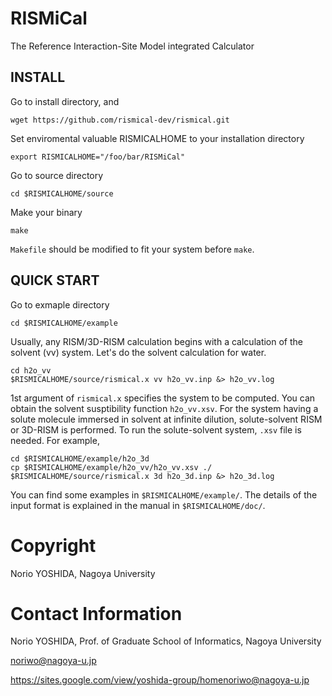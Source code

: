 # RISMiCal
The Reference Interaction-Site Model integrated Calculator

## INSTALL

Go to install directory, and
```
wget https://github.com/rismical-dev/rismical.git
```
Set enviromental valuable RISMICALHOME to your installation directory
```
export RISMICALHOME="/foo/bar/RISMiCal"
```
Go to source directory
```
cd $RISMICALHOME/source
```
Make your binary
```
make
```
`Makefile` should be modified to fit your system before `make`.

## QUICK START
Go to exmaple directory
```
cd $RISMICALHOME/example
```
Usually, any RISM/3D-RISM calculation begins with a calculation of the solvent (vv) system.
Let's do the solvent calculation for water.
```
cd h2o_vv
$RISMICALHOME/source/rismical.x vv h2o_vv.inp &> h2o_vv.log
```
1st argument of `rismical.x` specifies the system to be computed.
You can obtain the solvent susptibility function `h2o_vv.xsv`.
For the system having a solute molecule immersed in solvent at infinite dilution, solute-solvent RISM or 3D-RISM is performed. 
To run the solute-solvent system, `.xsv` file is needed. 
For example, 
```
cd $RISMICALHOME/example/h2o_3d
cp $RISMICALHOME/example/h2o_vv/h2o_vv.xsv ./
$RISMICALHOME/source/rismical.x 3d h2o_3d.inp &> h2o_3d.log
```
You can find some examples in `$RISMICALHOME/example/`.
The details of the input format is explained in the manual in `$RISMICALHOME/doc/`.

# Copyright
Norio YOSHIDA, Nagoya University

# Contact Information
Norio YOSHIDA, Prof. of Graduate School of Informatics, Nagoya University

noriwo@nagoya-u.jp

https://sites.google.com/view/yoshida-group/homenoriwo@nagoya-u.jp
